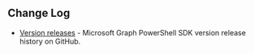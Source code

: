 
## Change Log
- [Version releases](https://github.com/microsoftgraph/msgraph-sdk-powershell/releases) - Microsoft Graph PowerShell SDK version release history on GitHub.
